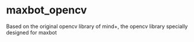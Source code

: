 # maxbot_opencv
Based on the original opencv library of mind+, the opencv library specially designed for maxbot
